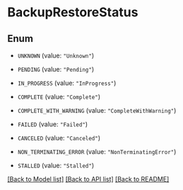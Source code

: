 # BackupRestoreStatus

## Enum


* `UNKNOWN` (value: `"Unknown"`)

* `PENDING` (value: `"Pending"`)

* `IN_PROGRESS` (value: `"InProgress"`)

* `COMPLETE` (value: `"Complete"`)

* `COMPLETE_WITH_WARNING` (value: `"CompleteWithWarning"`)

* `FAILED` (value: `"Failed"`)

* `CANCELED` (value: `"Canceled"`)

* `NON_TERMINATING_ERROR` (value: `"NonTerminatingError"`)

* `STALLED` (value: `"Stalled"`)


[[Back to Model list]](../README.md#documentation-for-models) [[Back to API list]](../README.md#documentation-for-api-endpoints) [[Back to README]](../README.md)


